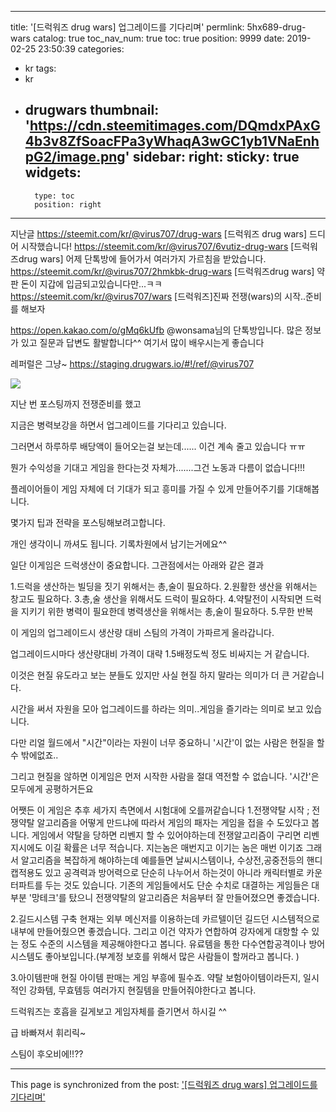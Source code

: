 
---
title: '[드럭워즈 drug wars] 업그레이드를 기다리며'
permlink: 5hx689-drug-wars
catalog: true
toc_nav_num: true
toc: true
position: 9999
date: 2019-02-25 23:50:39
categories:
- kr
tags:
- kr
- drugwars
thumbnail: 'https://cdn.steemitimages.com/DQmdxPAxG4b3v8ZfSoacFPa3yWhaqA3wGC1yb1VNaEnhpG2/image.png'
sidebar:
    right:
        sticky: true
widgets:
    -
        type: toc
        position: right
---


지난글
https://steemit.com/kr/@virus707/drug-wars [드럭워즈 drug wars] 드디어 시작했습니다!
https://steemit.com/kr/@virus707/6vutiz-drug-wars [드럭워즈drug wars] 어제 단톡방에 들어가서 여러가지 가르침을 받았습니다.
https://steemit.com/kr/@virus707/2hmkbk-drug-wars [드럭워즈drug wars] 약판 돈이 지갑에 입금되고있습니다만...ㅋㅋ
https://steemit.com/kr/@virus707/wars [드럭워즈]진짜 전쟁(wars)의 시작..준비를 해보자


https://open.kakao.com/o/gMq6kUfb
@wonsama님의 단톡방입니다. 많은 정보가 있고 질문과 답변도 활발합니다^^ 여기서 많이 배우시는게 좋습니다

레퍼럴은 그냥~
https://staging.drugwars.io/#!/ref/@virus707



![](https://cdn.steemitimages.com/DQmdxPAxG4b3v8ZfSoacFPa3yWhaqA3wGC1yb1VNaEnhpG2/image.png)


지난 번 포스팅까지 전쟁준비를 했고 

지금은 병력보강을 하면서 업그레이드를 기다리고 있습니다.

그러면서 하루하루 배당액이 들어오는걸 보는데...... 이건 계속 줄고 있습니다 ㅠㅠ

뭔가 수익성을 기대고 게임을 한다는것 자체가.......그건 노동과 다름이 없습니다!!!

플레이어들이 게임 자체에 더 기대가 되고 흥미를 가질 수 있게 만들어주기를 기대해봅니다.

몇가지 팁과 전략을 포스팅해보려고합니다.

개인 생각이니 까셔도 됩니다. 기록차원에서 남기는거에요^^

일단 이게임은 드럭생산이 중요합니다. 그관점에서는 아래와 같은 결과

1.드럭을 생산하는 빌딩을 짓기 위해서는  총,술이 필요하다.
2.원활한 생산을 위해서는 창고도 필요하다.
3.총,술 생산을 위해서도 드럭이 필요하다.
4.약탈전이 시작되면 드럭을 지키기 위한 병력이 필요한데 병력생산을 위해서는 총,술이 필요하다.
5.무한 반복

이 게임의 업그레이드시 생산량 대비 스팀의 가격이 가파르게 올라갑니다.

업그레이드시마다 생산량대비 가격이 대략 1.5배정도씩 정도 비싸지는 거 같습니다.

이것은 현질 유도라고 보는 분들도 있지만 사실 현질 하지 말라는 의미가 더 큰 거같습니다.

시간을 써서 자원을 모아 업그레이드를 하라는 의미..게임을 즐기라는 의미로 보고 있습니다.

다만 리얼 월드에서 "시간"이라는 자원이 너무 중요하니 '시간'이 없는 사람은 현질을 할 수 밖에없죠..

그리고 현질을 않하면 이게임은  먼저 시작한 사람을 절대 역전할 수 없습니다. '시간'은 모두에게 공평하거든요


어쨋든 이 게임은 추후 세가지 측면에서 시험대에 오를꺼같습니다
1.전쟁약탈 시작
; 전쟁약탈 알고리즘을 어떻게 만드냐에 따라서 게임의 패자는 게임을 접을 수 도있다고 봅니다.
  게임에서 약탈을 당하면 리벤지 할 수 있어야하는데 전쟁알고리즘이 구리면 리벤지시에도 이길 확률은 너무 적습니다. 지는놈은 매번지고 이기는 놈은 매번 이기죠
  그래서 알고리즘을 복잡하게 해야하는데 예를들면 날씨시스템이나, 수상전,공중전등의 핸디캡적용도 있고 
 공격력과 방어력으로 단순히 나누어서 하는것이 아니라 캐릭터별로 카운터파트를 두는 것도 있습니다.
 기존의 게임들에서도 단순 수치로 대결하는 게임들은 대부분 '망테크'를 탔으니 전쟁약탈의 알고리즘은 처음부터 잘 만들어졌으면 좋겠습니다.

2.길드시스템 구축
현재는 외부 메신저를 이용하는데 카르텔이던 길드던 시스템적으로 내부에 만들어줬으면 좋겠습니다. 그리고 이건 약자가 연합하여 강자에게 대항할 수 있는 정도 수준의 시스템을 제공해야한다고 봅니다. 유료템을 통한 다수연합공격이나 방어시스템도 좋아보입니다.(부계정 보호를 위해서 많은 사람들이 할꺼라고 봅니다. )

3.아이템판매
 현질 아이템 판매는 게임 부흥에 필수죠. 약탈 보험아이템이라든지, 일시적인 강화템, 무효템등 여러가지 현질템을 만들어줘야한다고 봅니다.




드럭워즈는 호흡을 길게보고 게임자체를 즐기면서 하시길 ^^




급 바빠져서 휘리릭~

스팀이 후오비에!!??

- - -

This page is synchronized from the post: ['[드럭워즈 drug wars] 업그레이드를 기다리며'](https://steemit.com/@virus707/5hx689-drug-wars)
